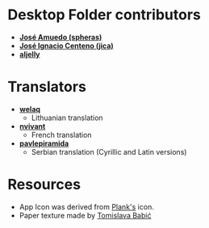 # Desktop Folder contributors

* **[José Amuedo (spheras)](https://github.com/spheras)**
* **[José Ignacio Centeno (jica)](https://github.com/jica)**
* **[aljelly](https://github.com/aljelly)**

# Translators  

* **[welaq](https://github.com/welaq)**
  * Lithuanian translation
* **[nvivant](https://github.com/nvivant)**
  * French translation
* **[pavlepiramida](https://github.com/pavlepiramida)**
  * Serbian translation (Cyrillic and Latin versions)

# Resources

* App Icon was derived from [Plank's](https://launchpad.net/plank) icon.
* Paper texture made by [Tomislava Babić](https://www.behance.net/antitomi)
